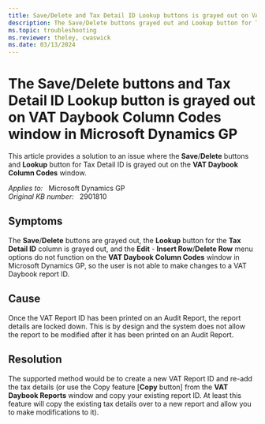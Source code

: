 ```yaml
---
title: Save/Delete and Tax Detail ID Lookup buttons is grayed out on VAT Daybook Column Codes window
description: The Save/Delete buttons grayed out and Lookup button for Tax Detail ID is grayed out on the VAT Daybook Column Codes window in Microsoft Dynamics GP. This article provides a solution to this issue.
ms.topic: troubleshooting
ms.reviewer: theley, cwaswick
ms.date: 03/13/2024
---
```

# The Save/Delete buttons and Tax Detail ID Lookup button is grayed out on VAT Daybook Column Codes window in Microsoft Dynamics GP

This article provides a solution to an issue where the **Save**/**Delete** buttons and **Lookup** button for Tax Detail ID is grayed out on the **VAT Daybook Column Codes** window.

_Applies to:_ &nbsp; Microsoft Dynamics GP  
_Original KB number:_ &nbsp; 2901810

## Symptoms

The **Save**/**Delete** buttons are grayed out, the **Lookup** button for the **Tax Detail ID** column is grayed out, and the **Edit** - **Insert Row**/**Delete Row** menu options do not function on the **VAT Daybook Column Codes** window in Microsoft Dynamics GP, so the user is not able to make changes to a VAT Daybook report ID.

## Cause

Once the VAT Report ID has been printed on an Audit Report, the report details are locked down. This is by design and the system does not allow the report to be modified after it has been printed on an Audit Report.

## Resolution

The supported method would be to create a new VAT Report ID and re-add the tax details (or use the Copy feature [**Copy** button] from the **VAT Daybook Reports** window and copy your existing report ID. At least this feature will copy the existing tax details over to a new report and allow you to make modifications to it).
